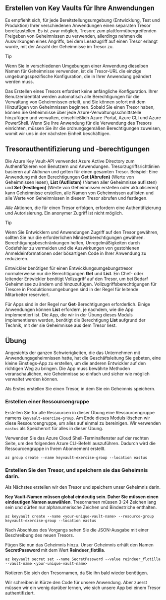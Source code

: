 ## <a name="creating-key-vaults-for-your-applications"></a>Erstellen von Key Vaults für Ihre Anwendungen

Es empfiehlt sich, für jede Bereitstellungsumgebung (Entwicklung, Test und Produktion) Ihrer verschiedenen Anwendungen einen separaten Tresor bereitzustellen. Es ist zwar möglich, Tresore zum plattformübergreifenden Freigeben von Geheimnissen zu verwenden, allerdings nehmen die Auswirkungen eines Angriffs, bei dem Lesezugriff auf einen Tresor erlangt wurde, mit der Anzahl der Geheimnisse im Tresor zu.

> [!TIP]
> Wenn Sie in verschiedenen Umgebungen einer Anwendung dieselben Namen für Geheimnisse verwenden, ist die Tresor-URL die einzige umgebungsspezifische Konfiguration, die in Ihrer Anwendung geändert werden muss.

Das Erstellen eines Tresors erfordert keine anfängliche Konfiguration. Ihrer Benutzeridentität werden automatisch alle Berechtigungen für die Verwaltung von Geheimnissen erteilt, und Sie können sofort mit dem Hinzufügen von Geheimnissen beginnen. Sobald Sie einen Tresor haben, können Sie Geheimnisse über jede Azure-Verwaltungsschnittstelle hinzufügen und verwalten, einschließlich Azure-Portal, Azure CLI und Azure PowerShell. Wenn Sie Ihre Anwendung für die Verwendung des Tresors einrichten, müssen Sie ihr die ordnungsgemäßen Berechtigungen zuweisen, womit wir uns in der nächsten Einheit beschäftigen.

## <a name="vault-authentication-and-permissions"></a>Tresorauthentifizierung und -berechtigungen

Die Azure Key Vault-API verwendet Azure Active Directory zum Authentifizieren von Benutzern und Anwendungen. Tresorzugriffsrichtlinien basieren auf *Aktionen* und gelten für einen gesamten Tresor. Beispiel: Eine Anwendung mit den Berechtigungen **Get (Abrufen)** (Werte von Geheimnissen lesen), **List (Auflisten)** (Namen aller Geheimnisse auflisten) und **Set (Festlegen)** (Werte von Geheimnissen erstellen oder aktualisieren) kann Geheimnisse erstellen, alle Namen von Geheimnissen auflisten und alle Werte von Geheimnissen in diesem Tresor abrufen und festlegen.

*Alle* Aktionen, die für einen Tresor erfolgen, erfordern eine Authentifizierung und Autorisierung. Ein anonymer Zugriff ist nicht möglich.

> [!TIP]
> Wenn Sie Entwicklern und Anwendungen Zugriff auf den Tresor gewähren, sollten Sie nur die erforderlichen Mindestberechtigungen gewähren. Berechtigungsbeschränkungen helfen, Unregelmäßigkeiten durch Codefehler zu vermeiden und die Auswirkungen von gestohlenen Anmeldeinformationen oder bösartigem Code in Ihrer Anwendung zu reduzieren.

Entwickler benötigen für einen Entwicklungsumgebungstresor normalerweise nur die Berechtigungen **Get** und **List**. Ein Chef- oder leitender Entwickler benötigt Vollzugriff auf den Tresor, um bei Bedarf Geheimnisse zu ändern und hinzuzufügen. Vollzugriffsberechtigungen für Tresore in Produktionsumgebungen sind in der Regel für leitende Mitarbeiter reserviert.

Für Apps sind in der Regel nur **Get**-Berechtigungen erforderlich. Einige Anwendungen können **List** erfordern, je nachdem, wie die App implementiert ist. Die App, die wir in der Übung dieses Moduls implementieren werden, benötigt die Berechtigung **List** aufgrund der Technik, mit der sie Geheimnisse aus dem Tresor liest.

## <a name="exercise"></a>Übung

Angesichts der ganzen Schwierigkeiten, die das Unternehmen mit Anwendungsgeheimnissen hatte, hat die Geschäftsleitung Sie gebeten, eine kleine Einstiegs-App zu erstellen, um die anderen Entwickler auf den richtigen Weg zu bringen. Die App muss bewährte Methoden veranschaulichen, wie Geheimnisse so einfach und sicher wie möglich verwaltet werden können.

Als Erstes erstellen Sie einen Tresor, in dem Sie ein Geheimnis speichern.

### <a name="create-a-resource-group"></a>Erstellen einer Ressourcengruppe

Erstellen Sie für alle Ressourcen in dieser Übung eine Ressourcengruppe namens `keyvault-exercise-group`. Am Ende dieses Moduls löschen wir diese Ressourcengruppe, um alles auf einmal zu bereinigen. Wir verwenden `eastus` als Speicherort für alles in dieser Übung.

Verwenden Sie das Azure Cloud Shell-Terminalfenster auf der rechten Seite, um den folgenden Azure CLI-Befehl auszuführen. Dadurch wird die Ressourcengruppe in Ihrem Abonnement erstellt.

```azurecli
az group create --name keyvault-exercise-group --location eastus
```

### <a name="create-the-vault-and-store-the-secret-in-it"></a>Erstellen Sie den Tresor, und speichern sie das Geheimnis darin.

Als Nächstes erstellen wir den Tresor und speichern unser Geheimnis darin.

**Key Vault-Namen müssen global eindeutig sein. Daher Sie müssen einen eindeutigen Namen auswählen**. Tresornamen müssen 3-24 Zeichen lang sein und dürfen nur alphanumerische Zeichen und Bindestriche enthalten.

```azurecli
az keyvault create --name <your-unique-vault-name> --resource-group keyvault-exercise-group --location eastus
```

Nach Abschluss des Vorgangs sehen Sie die JSON-Ausgabe mit einer Beschreibung des neuen Tresors.

Fügen Sie nun das Geheimnis hinzu. Unser Geheimnis erhält den Namen **SecretPassword** mit dem Wert **Reindeer_flotilla**.

```azurecli
az keyvault secret set --name SecretPassword --value reindeer_flotilla --vault-name <your-unique-vault-name>
```

Notieren Sie sich den Tresornamen, da Sie ihn bald wieder benötigen.

Wir schreiben in Kürze den Code für unsere Anwendung. Aber zuerst müssen wir ein wenig darüber lernen, wie sich unsere App bei einem Tresor authentifiziert.